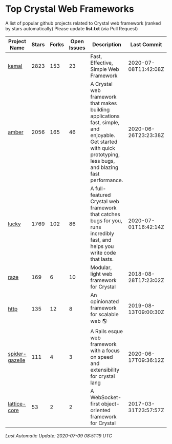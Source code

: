 # Top Crystal Web Frameworks

A list of popular github projects related to Crystal web framework (ranked by stars automatically)
Please update **list.txt** (via Pull Request)

| Project Name | Stars | Forks | Open Issues | Description | Last Commit |
| ------------ | ----- | ----- | ----------- | ----------- | ----------- |
| [kemal](https://github.com/kemalcr/kemal) |2823|153|23|Fast, Effective, Simple Web Framework|2020-07-08T11:42:08Z|
| [amber](https://github.com/amberframework/amber) |2056|165|46|A Crystal web framework that makes building applications fast, simple, and enjoyable. Get started with quick prototyping, less bugs, and blazing fast performance.|2020-06-26T23:23:38Z|
| [lucky](https://github.com/luckyframework/lucky) |1769|102|86|A full-featured Crystal web framework that catches bugs for you, runs incredibly fast, and helps you write code that lasts.|2020-07-01T16:42:14Z|
| [raze](https://github.com/samueleaton/raze) |169|6|10|Modular, light web framework for Crystal|2018-08-28T17:23:02Z|
| [http](https://github.com/onyxframework/http) |135|12|8|An opinionated framework for scalable web 🌎|2019-08-13T09:00:30Z|
| [spider-gazelle](https://github.com/spider-gazelle/spider-gazelle) |111|4|3|A Rails esque web framework with a focus on speed and extensibility for crystal lang|2020-06-17T09:36:12Z|
| [lattice-core](https://github.com/jasonl99/lattice-core) |53|2|2|A WebSocket-first object-oriented framework for Crystal|2017-03-31T23:57:57Z|

*Last Automatic Update: 2020-07-09 08:51:19 UTC*